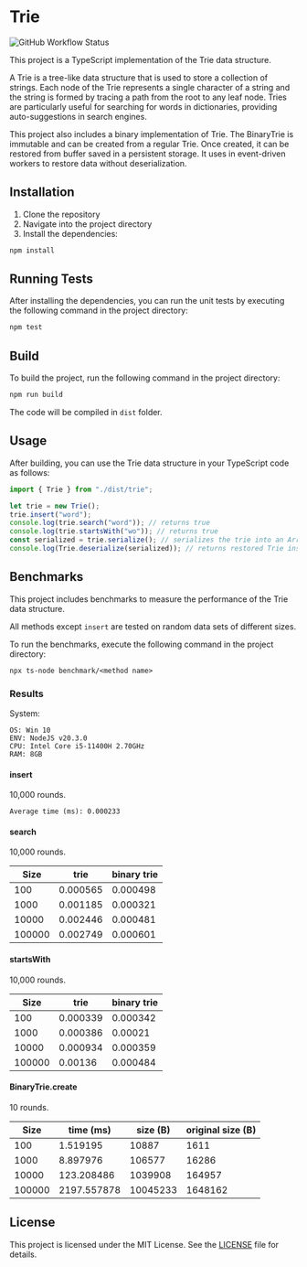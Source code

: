 # Trie

![GitHub Workflow Status](https://img.shields.io/github/actions/workflow/status/zhelvis/trie/node.js.yml)

This project is a TypeScript implementation of the Trie data structure.

A Trie is a tree-like data structure that is used to store a collection of strings. Each node of the Trie represents a single character of a string and the string is formed by tracing a path from the root to any leaf node. Tries are particularly useful for searching for words in dictionaries, providing auto-suggestions in search engines.

This project also includes a binary implementation of Trie. The BinaryTrie is immutable and can be created from a regular Trie. Once created, it can be restored from buffer saved in a persistent storage. It uses in event-driven workers to restore data without deserialization.

## Installation

1. Clone the repository
1. Navigate into the project directory
1. Install the dependencies:

```bash
npm install
```

## Running Tests

After installing the dependencies, you can run the unit tests by executing the following command in the project directory:

```bash
npm test
```

## Build

To build the project, run the following command in the project directory:

```bash
npm run build
```

The code will be compiled in `dist` folder.

## Usage

After building, you can use the Trie data structure in your TypeScript code as follows:

```typescript
import { Trie } from "./dist/trie";

let trie = new Trie();
trie.insert("word");
console.log(trie.search("word")); // returns true
console.log(trie.startsWith("wo")); // returns true
const serialized = trie.serialize(); // serializes the trie into an ArrayBuffer
console.log(Trie.deserialize(serialized)); // returns restored Trie instance
```

## Benchmarks

This project includes benchmarks to measure the performance of the Trie data structure.

All methods except `insert` are tested on random data sets of different sizes.

To run the benchmarks, execute the following command in the project directory:

```
npx ts-node benchmark/<method name>
```

### Results

System:

```
OS: Win 10
ENV: NodeJS v20.3.0
CPU: Intel Core i5-11400H 2.70GHz
RAM: 8GB
```

#### insert

10,000 rounds.

```
Average time (ms): 0.000233
```

#### search

10,000 rounds.

| Size   | trie     | binary trie   |
| ------ | -------- | ------------- |
| 100    | 0.000565 | 0.000498      |
| 1000   | 0.001185 | 0.000321      |
| 10000  | 0.002446 | 0.000481      |
| 100000 | 0.002749 | 0.000601      |

#### startsWith

10,000 rounds.

| Size   | trie     | binary trie   |
| ------ | -------- | ------------- |
| 100    | 0.000339 | 0.000342      |
| 1000   | 0.000386 | 0.00021       |
| 10000  | 0.000934 | 0.000359      |
| 100000 | 0.00136  | 0.000484      |

#### BinaryTrie.create 

10 rounds.

| Size   | time (ms)   | size (B) | original size (B) |
| ------ | ----------- | -------- | ----------------- |
| 100    | 1.519195    | 10887    | 1611              |
| 1000   | 8.897976    | 106577   | 16286             |
| 10000  | 123.208486  | 1039908  | 164957            |
| 100000 | 2197.557878 | 10045233 | 1648162           |

## License

This project is licensed under the MIT License. See the [LICENSE](LICENSE) file for details.
